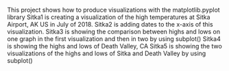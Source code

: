 This project shows how to produce visualizations with the matplotlib.pyplot library
Sitka1 is creating a visualization of the high temperatures at Sitka Airport, AK US in July of 2018.
Sitka2 is adding dates to the x-axis of this visualization.
Sitka3 is showing the comparison between highs and lows on one graph in the first visualization and then in two by using subplot()
Sitka4 is showing the highs and lows of Death Valley, CA
Sitka5 is showing the two visualizations of the highs and lows of Sitka and Death Valley by using subplot()
